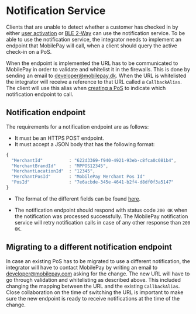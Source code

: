 # <a name="notification_service"></a> Notification Service

Clients that are unable to detect whether a customer has checked in by either [user activation](detecting_mobilePay#user_activation) or [BLE 2-Way](detecting_mobilePay#ble) can use the notification service. To be able to use the notification service, the integrator needs to implement an endpoint that MobilePay will call, when a client should query the active check-in on a PoS.

When the endpoint is implemented the URL has to be communicated to MobilePay in order to validate and whitelist it in the firewalls. This is done by sending an email to [developer@mobilepay.dk](mailto:developer@mobilepay.com). When the URL is whitelisted the integrator will receive a reference to that URL called a ``CallbackAlias``. The client will use this alias when [creating a PoS](pos_management#pos_creation) to indicate which notification endpoint to call.

## <a name="notification_endpoint"></a> Notification endpoint

The requirements for a notification endpoint are as follows:

* It must be an HTTPS POST endpoint.
* It must accept a JSON body that has the following format:  

```javascript
{
  "MerchantId"          : "622d3369-f940-4921-93eb-c8fca0c081b4",
  "MerchantBrandId"     : "MPPOS12345",
  "MerchantLocationId"  : "12345",
  "MerchantPosId"       : "MobilePay Merchant Pos Id"
  "PosId"               : "7e6acbde-345e-4641-b2f4-d8df0f3a5147"
}
```
* The format of the different fields can be found [here](input_formats).

* The notification endpoint should respond with status code ``200 OK`` when the notification was processed successfully. The MobilePay notification service will retry notification calls in case of any other response than ``200 OK``.

## Migrating to a different notification endpoint

In case an existing PoS has to be migrated to use a different notification, the integrator will have to contact MobilePay by writing an email to [developer@mobilepay.com](mailto:developer@mobilepay.com) asking for the change. The new URL will have to go through validation and whitelisting as described above.
This included changing the mapping between the URL and the existing ``CallbackAlias``. Close collaboration on the time of switching the URL is important to make sure the new endpoint is ready to receive notifications at the time of the change.
